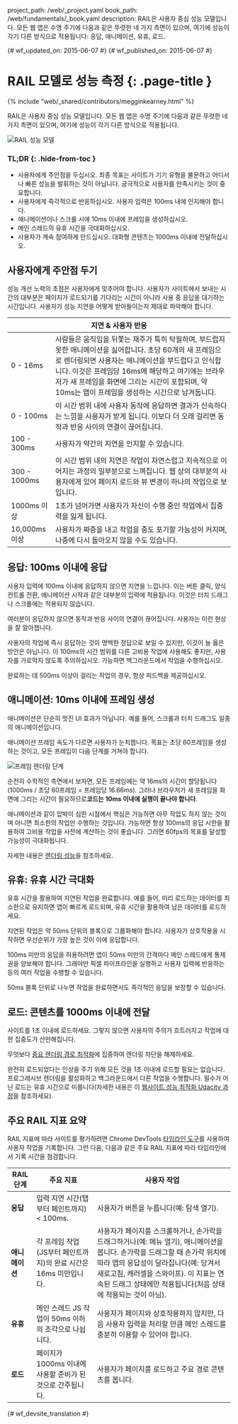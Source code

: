 project_path: /web/_project.yaml
book_path: /web/fundamentals/_book.yaml
description: RAIL은 사용자 중심 성능 모델입니다. 모든 웹 앱은 수명 주기에 다음과 같은 뚜렷한 네 가지 측면이 있으며, 여기에 성능이 각기 다른 방식으로 적용됩니다: 응답, 애니메이션, 유휴, 로드.

{# wf_updated_on: 2015-06-07 #}
{# wf_published_on: 2015-06-07 #}

# RAIL 모델로 성능 측정 {: .page-title }

{% include "web/_shared/contributors/megginkearney.html" %}

RAIL은 사용자 중심 성능 모델입니다. 모든 웹 앱은 수명 주기에 다음과 같은 뚜렷한 네 가지 측면이 있으며, 여기에 성능이 각기 다른 방식으로 적용됩니다.

![RAIL 성능 모델](images/rail.png)


### TL;DR {: .hide-from-toc }

- 사용자에게 주안점을 두십시오. 최종 목표는 사이트가 기기 유형을 불문하고 어디서나 빠른 성능을 발휘하는 것이 아닙니다. 궁극적으로 사용자를 만족시키는 것이 중요합니다.
- 사용자에게 즉각적으로 반응하십시오. 사용자 입력은 100ms 내에 인지해야 합니다.
- 애니메이션이나 스크롤 시에 10ms 이내에 프레임을 생성하십시오.
- 메인 스레드의 유휴 시간을 극대화하십시오.
- 사용자가 계속 참여하게 만드십시오. 대화형 콘텐츠는 1000ms 이내에 전달하십시오.


## 사용자에게 주안점 두기

성능 개선 노력의 초점은 사용자에게 맞추어야 합니다. 
사용자가 사이트에서 보내는 시간의 대부분은 페이지가 로드되기를 기다리는 시간이 아니라 
사용 중 응답을 대기하는 시간입니다. 
사용자가 성능 지연을 어떻게 받아들이는지 제대로 파악해야 합니다.

<table class="responsive">
  <thead>
      <th colspan="2">지연 &amp; 사용자 반응</th>
  </thead>
  <tbody>
    <tr>
      <td data-th="Delay">0 - 16ms</td>
      <td data-th="User Reaction">사람들은 움직임을 뒤쫓는 재주가
특히 탁월하며, 부드럽지 못한 애니메이션을 싫어합니다. 초당 60개의
새 프레임으로 렌더링되면 사용자는 애니메이션을
부드럽다고 인식합니다. 이것은 프레임당 16ms에 해당하고
여기에는 브라우저가 새 프레임을 화면에 그리는 시간이 포함되며,
약 10ms는 앱이 프레임을 생성하는 시간으로 남겨둡니다.</td>
    </tr>
    <tr>
      <td data-th="Delay">0 - 100ms</td>
      <td data-th="User Reaction">이 시간 범위 내에 사용자 동작에 응답하면 결과가 신속하다는 느낌을 사용자가 받게 됩니다. 이보다 더 오래 걸리면 동작과 반응 사이의 연결이 끊어집니다.</td>
    </tr>
    <tr>
      <td data-th="Delay">100 - 300ms</td>
      <td data-th="User Reaction">사용자가 약간의 지연을 인지할 수 있습니다.</td>
    </tr>
    <tr>
      <td data-th="Delay">300 - 1000ms</td>
      <td data-th="User Reaction">이 시간 범위 내의 지연은 작업이 자연스럽고 지속적으로 이어지는 과정의 일부분으로 느껴집니다. 웹 상의 대부분의 사용자에게 있어 페이지 로드와 뷰 변경이 하나의 작업으로 보입니다.</td>
    </tr>
    <tr>
      <td data-th="Delay">1000ms 이상</td>
      <td data-th="User Reaction">1초가 넘어가면 사용자가 자신이 수행 중인 작업에서 집중력을 잃게 됩니다.</td>
    </tr>
    <tr>
      <td data-th="Delay">10,000ms 이상</td>
      <td data-th="User Reaction">사용자가 짜증을 내고 작업을 중도 포기할 가능성이 커지며, 나중에 다시 돌아오지 않을 수도 있습니다. </td>
    </tr>
  </tbody>
</table>

## 응답: 100ms 이내에 응답

사용자 입력에 100ms 이내에 응답하지 않으면 지연을 느낍니다. 
이는 버튼 클릭, 
양식 컨트롤 전환, 애니메이션 시작과 같은 대부분의 입력에 적용됩니다. 이것은 터치 드래그나 스크롤에는
적용되지 않습니다.

여러분이 응답하지 않으면 동작과 반응 사이의 연결이 끊어집니다. 사용자는 이런 현상을 잘 알아챕니다.

사용자의 작업에 즉시 응답하는 것이 명백한 정답으로 보일 수 있지만, 
이것이 늘 옳은 방안은 아닙니다. 
이 100ms의 시간 범위를 다른 고비용 작업에 사용해도 좋지만, 사용자를 가로막지 않도록 주의하십시오. 
가능하면 백그라운드에서 작업을 수행하십시오.

완료하는 데 500ms 이상이 걸리는 작업의 경우, 항상 피드백을 제공하십시오.

## 애니메이션: 10ms 이내에 프레임 생성

애니메이션은 단순히 멋진 UI 효과가 아닙니다. 예를 들어, 스크롤과 터치 드래그도
일종의 애니메이션입니다.

애니메이션 프레임 속도가 다르면 사용자가 눈치챕니다.
목표는 초당 60프레임을 생성하는 것이고, 모든 프레임이 다음 단계를 거쳐야 합니다.

![프레임 렌더링 단계](images/render-frame.png)

순전히 수학적인 측면에서 보자면, 모든 프레임에는
약 16ms의 시간이 할당됩니다(1000ms / 초당 60프레임 = 프레임당 16.66ms). 그러나 
브라우저가 새 프레임을 화면에 그리는 시간이 필요하므로**코드는 10ms 이내에
실행이 끝나야 합니다**. 

애니메이션과 같이 압박이 심한 시점에서 핵심은
가능하면 아무 작업도 하지 않는 것이며 아니면 최소한의 작업만 수행하는 것입니다. 가능하면 항상 100ms의 응답 시한을 활용하여
고비용 작업을 사전에 계산하는 것이 좋습니다.
그러면 60fps의 목표를 달성할 가능성이 극대화됩니다.

자세한 내용은
[렌더링 성능](/web/fundamentals/performance/rendering/)을 참조하세요.

##  유휴: 유휴 시간 극대화

유휴 시간을 활용하여 지연된 작업을 완료합니다. 예를 들어, 미리 로드하는 데이터를 최소한으로 유지하면 앱이 빠르게 로드되며, 유휴 시간을 활용하여 남은 데이터를 로드하세요.

지연된 작업은 약 50ms 단위의 블록으로 그룹화해야 합니다. 사용자가 상호작용을 시작하면 우선순위가 가장 높은 것이 이에 응답합니다. 

100ms 미만의 응답을 허용하려면 
앱이 50ms 미만의 간격마다 메인 스레드에게 통제권을 양보해야 합니다. 
그래야만 픽셀 파이프라인을 실행하고 사용자 입력에 반응하는 등의 여러 작업을 수행할 수 있습니다.

50ms 블록 단위로 나누면 작업을 완료하면서도 즉각적인 응답을 보장할 수 있습니다.

## 로드: 콘텐츠를 1000ms 이내에 전달

사이트를 1초 이내에 로드하세요. 그렇지 않으면 사용자의 주의가 흐트러지고 
작업에 대한 집중도가 산만해집니다.

무엇보다
[중요 렌더링 경로 최적화](/web/fundamentals/performance/critical-rendering-path/)에 집중하여
렌더링 차단을 해제하세요.

완전히 로드되었다는 인상을 주기 위해 모든 것을 1초 이내에 로드할 필요는 없습니다. 프로그레시브 렌더링을 활성화하고 백그라운드에서 다른 작업을 수행합니다. 필수가 아닌 로드는 유휴 시간으로 미룹니다(자세한 내용은 이 [웹사이트 성능 최적화 Udacity 과정](https://www.udacity.com/course/website-performance-optimization--ud884)을 참조하세요).

## 주요 RAIL 지표 요약

RAIL 지표에 따라 사이트를 평가하려면 Chrome DevTools [타임라인 도구](/web/tools/chrome-devtools/profile/evaluate-performance/timeline-tool)를 사용하여 사용자 작업을 기록합니다. 그런 다음, 다음과 같은 주요 RAIL 지표에 따라 타임라인에서 기록 시간을 점검합니다.

<table>
  <thead>
      <th>RAIL 단계</th>
      <th>주요 지표</th>
      <th>사용자 작업</th>
  </thead>
  <tbody>
    <tr>
      <td data-th="RAIL Step"><strong>응답</strong></td>
      <td data-th="Key Metric">입력 지연 시간(탭부터 페인트까지) < 100ms.</td>
      <td data-th="User Test">사용자가 버튼을 누릅니다(예: 탐색 열기).</td>
    </tr>
    <tr>
      <td data-th="RAIL Step"><strong>애니메이션</strong></td>
      <td data-th="Key Metric">각 프레임 작업(JS부터 페인트까지)의 완료 시간은 16ms 미만입니다.</td>
      <td data-th="User Test">사용자가 페이지를 스크롤하거나,
손가락을 드래그하거나(예: 메뉴 열기), 애니메이션을 봅니다. 손가락을 드래그할 때
손가락 위치에 따라 앱의 응답성이 달라집니다(예:
당겨서 새로고침, 캐러셀을 스와이프). 이 지표는 연속된 드래그 상태에만
적용됩니다(처음 상태에 적용되는 것이 아님).
      </td>
    </tr>
    <tr>
      <td data-th="RAIL Step"><strong>유휴</strong></td>
      <td data-th="Key Metric">메인 스레드 JS 작업이 50ms 이하의 조각으로 나뉩니다.</td>
      <td data-th="User Test">사용자가 페이지와 상호작용하지 않지만, 다음 사용자 입력을 처리할 만큼 메인 스레드를 충분히 이용할 수 있어야 합니다.</td>
    </tr>
    <tr>
      <td data-th="RAIL Step"><strong>로드</strong></td>
      <td data-th="Key Metric">페이지가 1000ms 이내에 사용할 준비가 된 것으로 간주됩니다.</td>
      <td data-th="User Test">사용자가 페이지를 로드하고 주요 경로 콘텐츠를 봅니다.</td>
    </tr>
  </tbody>
</table> 




{# wf_devsite_translation #}
